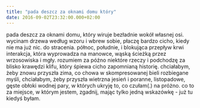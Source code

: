 ```yaml
---
title: "pada deszcz za oknami domu który"
date: 2016-09-02T23:32:00.000+02:00
---
```

pada deszcz za oknami domu, który wiruje bezładnie wokół własnej osi. wycinam drzewa według wzoru i wbrew sobie, płaczę bardzo cicho, kiedy nie ma już nic. do stracenia. północ, południe, i blokująca przepływ krwi interakcja, która wyprowadza na manowce, wąską ścieżką przez wrzosowiska i mgły. rozumiem za późno niektóre rzeczy i podchodzę za blisko krawędzi klifu, który śpiewa cicho zapomnianą historię. chciałabym, żeby znowu przyszła zima, co chowa w skompresowanej bieli rozbiegane myśli, chciałabym, żeby przyszła wietrzna jesień i poranne, listopadowe, gęste obłoki wodnej pary, w których ukryję to, co czułam(.) na próżno.&nbsp;co to za miejsce, w którym jestem, zgadnij, mając tylko jedną wskazówkę - już tu kiedyś byłam.&nbsp;
